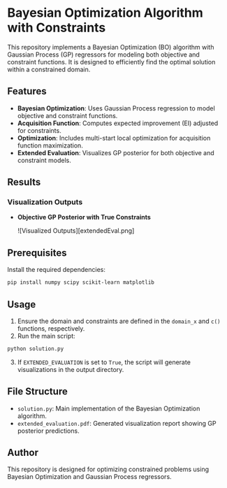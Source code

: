 # Bayesian Optimization Algorithm with Constraints

This repository implements a Bayesian Optimization (BO) algorithm with Gaussian Process (GP) regressors for modeling both objective and constraint functions. It is designed to efficiently find the optimal solution within a constrained domain.

## Features

- **Bayesian Optimization**: Uses Gaussian Process regression to model objective and constraint functions.
- **Acquisition Function**: Computes expected improvement (EI) adjusted for constraints.
- **Optimization**: Includes multi-start local optimization for acquisition function maximization.
- **Extended Evaluation**: Visualizes GP posterior for both objective and constraint models.

## Results

### Visualization Outputs

- **Objective GP Posterior with True Constraints**

  ![Visualized Outputs][extendedEval.png]
## Prerequisites

Install the required dependencies:

```bash
pip install numpy scipy scikit-learn matplotlib
```

## Usage

1. Ensure the domain and constraints are defined in the `domain_x` and `c()` functions, respectively.
2. Run the main script:

```bash
python solution.py
```

3. If `EXTENDED_EVALUATION` is set to `True`, the script will generate visualizations in the output directory.

## File Structure

- `solution.py`: Main implementation of the Bayesian Optimization algorithm.
- `extended_evaluation.pdf`: Generated visualization report showing GP posterior predictions.

## Author

This repository is designed for optimizing constrained problems using Bayesian Optimization and Gaussian Process regressors.

